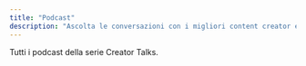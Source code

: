 ```yaml
---
title: "Podcast"
description: "Ascolta le conversazioni con i migliori content creator e imprenditori digitali."
---
```


Tutti i podcast della serie Creator Talks.